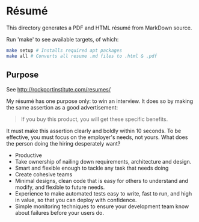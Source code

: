 # Résumé

This directory generates a PDF and HTML résumé from MarkDown source.

Run 'make' to see available targets, of which:

```bash
make setup # Installs required apt packages
make all # Converts all resume .md files to .html & .pdf
```

## Purpose

See http://rockportinstitute.com/resumes/

My résumé has one purpose only: to win an interview. It does so by making the
same assertion as a good advertisement:

> If you buy this product, you will get these specific benefits.

It must make this assertion clearly and boldly within 10 seconds. To be
effective, you must focus on the employer's needs, not yours. What does the
person doing the hiring desperately want?

* Productive
* Take ownership of nailing down requirements, architecture and design.
* Smart and flexible enough to tackle any task that needs doing
* Create cohesive teams
* Minimal designs, clean code that is easy for others to understand and modify,
  and flexible to future needs.
* Experience to make automated tests easy to write, fast to run, and high in
  value, so that you can deploy with confidence.
* Simple monitoring techniques to ensure your development team know about
  failures before your users do.

